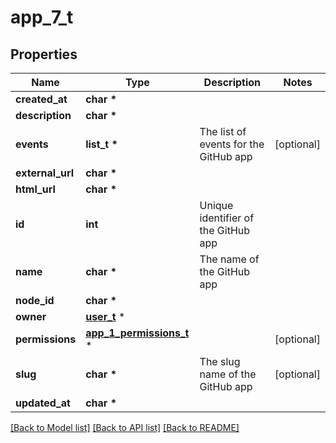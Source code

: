# app_7_t

## Properties
Name | Type | Description | Notes
------------ | ------------- | ------------- | -------------
**created_at** | **char \*** |  | 
**description** | **char \*** |  | 
**events** | **list_t \*** | The list of events for the GitHub app | [optional] 
**external_url** | **char \*** |  | 
**html_url** | **char \*** |  | 
**id** | **int** | Unique identifier of the GitHub app | 
**name** | **char \*** | The name of the GitHub app | 
**node_id** | **char \*** |  | 
**owner** | [**user_t**](user.md) \* |  | 
**permissions** | [**app_1_permissions_t**](app_1_permissions.md) \* |  | [optional] 
**slug** | **char \*** | The slug name of the GitHub app | [optional] 
**updated_at** | **char \*** |  | 

[[Back to Model list]](../README.md#documentation-for-models) [[Back to API list]](../README.md#documentation-for-api-endpoints) [[Back to README]](../README.md)


